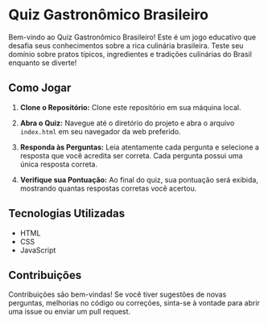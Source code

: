 # Quiz Gastronômico Brasileiro

Bem-vindo ao Quiz Gastronômico Brasileiro! Este é um jogo educativo que desafia seus conhecimentos sobre a rica culinária brasileira. Teste seu domínio sobre pratos típicos, ingredientes e tradições culinárias do Brasil enquanto se diverte!

## Como Jogar

1. **Clone o Repositório:** Clone este repositório em sua máquina local.

2. **Abra o Quiz:** Navegue até o diretório do projeto e abra o arquivo `index.html` em seu navegador da web preferido.

3. **Responda às Perguntas:** Leia atentamente cada pergunta e selecione a resposta que você acredita ser correta. Cada pergunta possui uma única resposta correta.

4. **Verifique sua Pontuação:** Ao final do quiz, sua pontuação será exibida, mostrando quantas respostas corretas você acertou.

## Tecnologias Utilizadas

- HTML
- CSS
- JavaScript

## Contribuições

Contribuições são bem-vindas! Se você tiver sugestões de novas perguntas, melhorias no código ou correções, sinta-se à vontade para abrir uma issue ou enviar um pull request.
